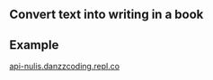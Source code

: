 ## Convert text into writing in a book
## Example
<a href="https://api-nulis.danzzcoding.repl.co/">api-nulis.danzzcoding.repl.co</a>
